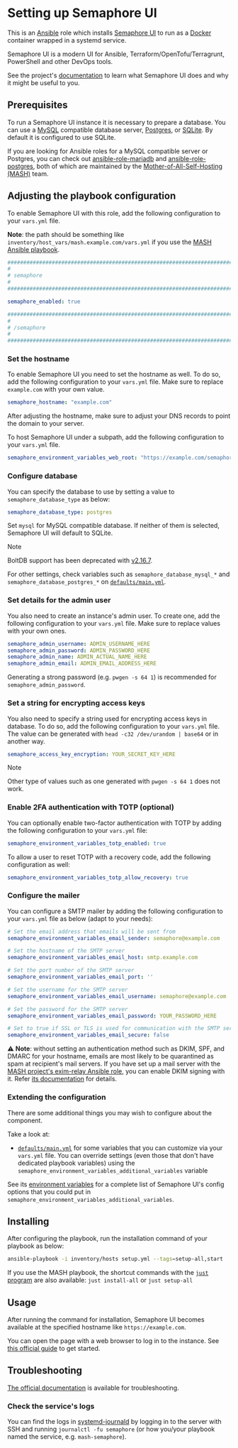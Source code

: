 <!--
SPDX-FileCopyrightText: 2020 - 2024 MDAD project contributors
SPDX-FileCopyrightText: 2020 - 2024 Slavi Pantaleev
SPDX-FileCopyrightText: 2020 Aaron Raimist
SPDX-FileCopyrightText: 2020 Chris van Dijk
SPDX-FileCopyrightText: 2020 Dominik Zajac
SPDX-FileCopyrightText: 2020 Mickaël Cornière
SPDX-FileCopyrightText: 2022 François Darveau
SPDX-FileCopyrightText: 2022 Julian Foad
SPDX-FileCopyrightText: 2022 Warren Bailey
SPDX-FileCopyrightText: 2023 Antonis Christofides
SPDX-FileCopyrightText: 2023 Felix Stupp
SPDX-FileCopyrightText: 2023 Pierre 'McFly' Marty
SPDX-FileCopyrightText: 2024 - 2025 Suguru Hirahara

SPDX-License-Identifier: AGPL-3.0-or-later
-->

# Setting up Semaphore UI

This is an [Ansible](https://www.ansible.com/) role which installs [Semaphore UI](https://semaphoreui.com) to run as a [Docker](https://www.docker.com/) container wrapped in a systemd service.

Semaphore UI is a modern UI for Ansible, Terraform/OpenTofu/Terragrunt, PowerShell and other DevOps tools.

See the project's [documentation](https://docs.semaphoreui.com/) to learn what Semaphore UI does and why it might be useful to you.

## Prerequisites

To run a Semaphore UI instance it is necessary to prepare a database. You can use a [MySQL](https://www.mysql.com/) compatible database server, [Postgres](https://www.postgresql.org/), or [SQLite](https://www.sqlite.org/). By default it is configured to use SQLite.

If you are looking for Ansible roles for a MySQL compatible server or Postgres, you can check out [ansible-role-mariadb](https://github.com/mother-of-all-self-hosting/ansible-role-mariadb) and [ansible-role-postgres](https://github.com/mother-of-all-self-hosting/ansible-role-postgres), both of which are maintained by the [Mother-of-All-Self-Hosting (MASH)](https://github.com/mother-of-all-self-hosting) team.

## Adjusting the playbook configuration

To enable Semaphore UI with this role, add the following configuration to your `vars.yml` file.

**Note**: the path should be something like `inventory/host_vars/mash.example.com/vars.yml` if you use the [MASH Ansible playbook](https://github.com/mother-of-all-self-hosting/mash-playbook).

```yaml
########################################################################
#                                                                      #
# semaphore                                                            #
#                                                                      #
########################################################################

semaphore_enabled: true

########################################################################
#                                                                      #
# /semaphore                                                           #
#                                                                      #
########################################################################
```

### Set the hostname

To enable Semaphore UI you need to set the hostname as well. To do so, add the following configuration to your `vars.yml` file. Make sure to replace `example.com` with your own value.

```yaml
semaphore_hostname: "example.com"
```

After adjusting the hostname, make sure to adjust your DNS records to point the domain to your server.

To host Semaphore UI under a subpath, add the following configuration to your `vars.yml` file.

```yaml
semaphore_environment_variables_web_root: "https://example.com/semaphore"
```

### Configure database

You can specify the database to use by setting a value to `semaphore_database_type` as below:

```yaml
semaphore_database_type: postgres
```

Set `mysql` for MySQL compatible database. If neither of them is selected, Semaphore UI will default to SQLite.

>[!NOTE]
> BoltDB support has been deprecated with [v2.16.7](https://github.com/semaphoreui/semaphore/releases/tag/v2.16.7).

For other settings, check variables such as `semaphore_database_mysql_*` and `semaphore_database_postgres_*` on [`defaults/main.yml`](../defaults/main.yml).

### Set details for the admin user

You also need to create an instance's admin user. To create one, add the following configuration to your `vars.yml` file. Make sure to replace values with your own ones.

```yaml
semaphore_admin_username: ADMIN_USERNAME_HERE
semaphore_admin_password: ADMIN_PASSWORD_HERE
semaphore_admin_name: ADMIN_ACTUAL_NAME_HERE
semaphore_admin_email: ADMIN_EMAIL_ADDRESS_HERE
```

Generating a strong password (e.g. `pwgen -s 64 1`) is recommended for `semaphore_admin_password`.

### Set a string for encrypting access keys

You also need to specify a string used for encrypting access keys in database. To do so, add the following configuration to your `vars.yml` file. The value can be generated with `head -c32 /dev/urandom | base64` or in another way.

```yaml
semaphore_access_key_encryption: YOUR_SECRET_KEY_HERE
```

>[!NOTE]
> Other type of values such as one generated with `pwgen -s 64 1` does not work.

### Enable 2FA authentication with TOTP (optional)

You can optionally enable two-factor authentication with TOTP by adding the following configuration to your `vars.yml` file:

```yaml
semaphore_environment_variables_totp_enabled: true
```

To allow a user to reset TOTP with a recovery code, add the following configuration as well:

```yaml
semaphore_environment_variables_totp_allow_recovery: true
```

### Configure the mailer

You can configure a SMTP mailer by adding the following configuration to your `vars.yml` file as below (adapt to your needs):

```yaml
# Set the email address that emails will be sent from
semaphore_environment_variables_email_sender: semaphore@example.com

# Set the hostname of the SMTP server
semaphore_environment_variables_email_host: smtp.example.com

# Set the port number of the SMTP server
semaphore_environment_variables_email_port: ''

# Set the username for the SMTP server
semaphore_environment_variables_email_username: semaphore@example.com

# Set the password for the SMTP server
semaphore_environment_variables_email_password: YOUR_PASSWORD_HERE

# Set to true if SSL or TLS is used for communication with the SMTP server
semaphore_environment_variables_email_secure: false
```

⚠️ **Note**: without setting an authentication method such as DKIM, SPF, and DMARC for your hostname, emails are most likely to be quarantined as spam at recipient's mail servers. If you have set up a mail server with the [MASH project's exim-relay Ansible role](https://github.com/mother-of-all-self-hosting/ansible-role-exim-relay), you can enable DKIM signing with it. Refer [its documentation](https://github.com/mother-of-all-self-hosting/ansible-role-exim-relay/blob/main/docs/configuring-exim-relay.md#enable-dkim-support-optional) for details.

### Extending the configuration

There are some additional things you may wish to configure about the component.

Take a look at:

- [`defaults/main.yml`](../defaults/main.yml) for some variables that you can customize via your `vars.yml` file. You can override settings (even those that don't have dedicated playbook variables) using the `semaphore_environment_variables_additional_variables` variable

See its [environment variables](https://docs.semaphoreui.com/administration-guide/configuration/) for a complete list of Semaphore UI's config options that you could put in `semaphore_environment_variables_additional_variables`.

## Installing

After configuring the playbook, run the installation command of your playbook as below:

```sh
ansible-playbook -i inventory/hosts setup.yml --tags=setup-all,start
```

If you use the MASH playbook, the shortcut commands with the [`just` program](https://github.com/mother-of-all-self-hosting/mash-playbook/blob/main/docs/just.md) are also available: `just install-all` or `just setup-all`

## Usage

After running the command for installation, Semaphore UI becomes available at the specified hostname like `https://example.com`.

You can open the page with a web browser to log in to the instance. See [this official guide](https://docs.semaphoreui.com/user-guide/projects/) to get started.

## Troubleshooting

[The official documentation](https://docs.semaphoreui.com/faq/troubleshooting/) is available for troubleshooting.

### Check the service's logs

You can find the logs in [systemd-journald](https://www.freedesktop.org/software/systemd/man/systemd-journald.service.html) by logging in to the server with SSH and running `journalctl -fu semaphore` (or how you/your playbook named the service, e.g. `mash-semaphore`).
